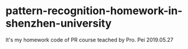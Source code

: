 # pattern-recognition-homework-in-shenzhen-university
It's my homework code of PR course teached by Pro. Pei
2019.05.27